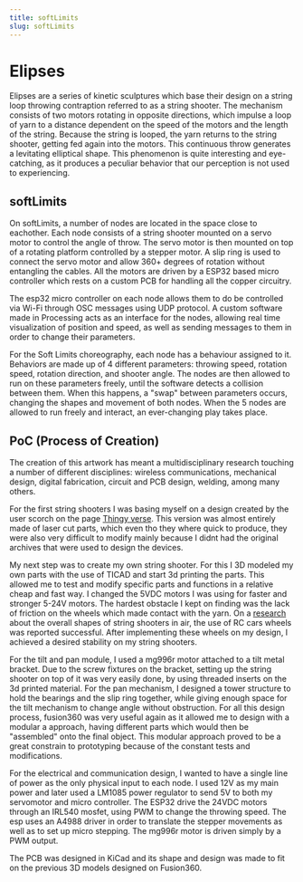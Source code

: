 ```yaml
---
title: softLimits
slug: softLimits
---
```



# Elipses

Elipses are a series of kinetic sculptures which base their design on a string loop throwing contraption referred to as a string shooter. The mechanism consists of two motors rotating in opposite directions, which impulse a loop of yarn to a distance dependent on the speed of the motors and the length of the string. Because the string is looped, the yarn returns to the string shooter, getting fed again into the motors. This continuous throw generates a levitating elliptical shape. This phenomenon is quite interesting and eye-catching, as it produces a peculiar behavior that our perception is not used to experiencing.



## softLimits

On softLimits, a number of nodes are located in the space close to eachother. Each node consists of a string shooter mounted on a servo motor to control the angle of throw. The servo motor is then mounted on top of a rotating platform controlled by a stepper motor. A slip ring is used to connect the servo motor and allow 360+ degrees of rotation without entangling the cables. All the motors are driven by a ESP32 based micro controller which rests on a custom PCB for handling all the copper circuitry.

The esp32 micro controller on each node allows them to do be controlled via Wi-Fi through OSC messages using UDP protocol. A custom software made in Processing acts as an interface for the nodes, allowing real time visualization of position and speed, as well as sending messages to them in order to change their parameters.

For the Soft Limits choreography, each node has a behaviour assigned to it. Behaviors are made up of 4 different parameters: throwing speed, rotation speed, rotation direction, and shooter angle. The nodes are then allowed to run on these parameters freely, until the software detects a collision between them. When this happens, a "swap" between parameters occurs, changing the shapes and movement of both nodes. When the 5 nodes are allowed to run freely and interact, an ever-changing play takes place.



## PoC (Process of Creation)


The creation of this artwork has meant a multidisciplinary research touching a number of different disciplines: wireless communications, mechanical design, digital fabrication, circuit and PCB design, welding, among many others. 

For the first string shooters I was basing myself on a design created by the user scorch on the page [Thingy verse](https://www.thingiverse.com/thing:3647986). This version was almost entirely made of laser cut parts, which even tho they where quick to produce, they were also very difficult to modify mainly because I didnt had the original archives that were used to design the devices. 

My next step was to create my own string shooter. For this I 3D modeled my own parts with the use of TICAD and start 3d printing the parts. This allowed me to test and modify specific parts and functions in a relative cheap and fast way. I changed the 5VDC motors I was using for faster and stronger 5-24V motors. The hardest obstacle I kept on finding was the lack of friction on the wheels which made contact with the yarn. On a [research](https://www.researchgate.net/publication/338578099_String_Shooter's_overall_shape_in_ambient_air) about the overall shapes of string shooters in air, the use of RC cars wheels was reported successful. After implementing these wheels on my design, I achieved a desired stability on my string shooters. 

For the tilt and pan module, I used a mg996r motor attached to a tilt metal bracket. Due to the screw fixtures on the bracket, setting up the string shooter on top of it was very easily done, by using threaded inserts on the 3d printed material. For the pan mechanism, I designed a tower structure to hold the bearings and the slip ring together, while giving enough space for the tilt mechanism to change angle without obstruction. For all this design process, fusion360 was very useful again as it allowed me to design with a modular a approach, having different parts which would then be "assembled" onto the final object. This modular approach proved to be a great constrain to prototyping because of the constant tests and modifications. 

For the electrical and communication design, I wanted to have a single line of power as the only physical input to each node. I used 12V as my main power and later used a LM1085 power regulator to send 5V to both my servomotor and micro controller. The ESP32 drive the 24VDC motors through an IRL540 mosfet, using PWM to change the throwing speed. The esp uses an A4988 driver in order to translate the stepper movements as well as to set up micro stepping. The mg996r motor is driven simply by a PWM output. 

The PCB was designed in KiCad and its shape and design was made to fit on the previous 3D models designed on Fusion360.